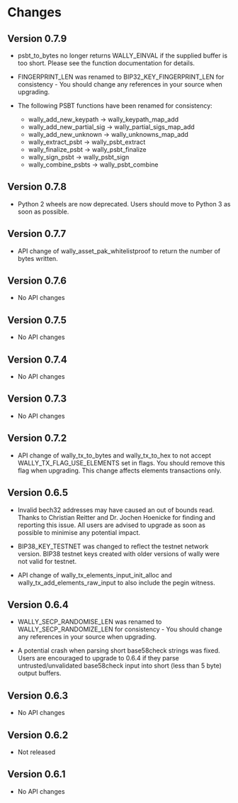 # Changes

## Version 0.7.9

- psbt_to_bytes no longer returns WALLY_EINVAL if the supplied buffer is too
  short. Please see the function documentation for details.

- FINGERPRINT_LEN was renamed to BIP32_KEY_FINGERPRINT_LEN for
  consistency - You should change any references in your source when upgrading.

- The following PSBT functions have been renamed for consistency:
  - wally_add_new_keypath -> wally_keypath_map_add
  - wally_add_new_partial_sig -> wally_partial_sigs_map_add
  - wally_add_new_unknown -> wally_unknowns_map_add
  - wally_extract_psbt -> wally_psbt_extract
  - wally_finalize_psbt -> wally_psbt_finalize
  - wally_sign_psbt -> wally_psbt_sign
  - wally_combine_psbts -> wally_psbt_combine

## Version 0.7.8

- Python 2 wheels are now deprecated. Users should move to Python 3 as soon as possible.

## Version 0.7.7

- API change of wally_asset_pak_whitelistproof to return the number of bytes written.

## Version 0.7.6

- No API changes

## Version 0.7.5

- No API changes

## Version 0.7.4

- No API changes

## Version 0.7.3

- No API changes

## Version 0.7.2

- API change of wally_tx_to_bytes and wally_tx_to_hex to not accept
  WALLY_TX_FLAG_USE_ELEMENTS set in flags. You should remove this flag when
  upgrading. This change affects elements transactions only.

## Version 0.6.5

- Invalid bech32 addresses may have caused an out of bounds read. Thanks to
  Christian Reitter and Dr. Jochen Hoenicke for finding and reporting this
  issue. All users are advised to upgrade as soon as possible to minimise
  any potential impact.

- BIP38_KEY_TESTNET was changed to reflect the testnet network version. BIP38 testnet keys
  created with older versions of wally were not valid for testnet.

- API change of wally_tx_elements_input_init_alloc and wally_tx_add_elements_raw_input
  to also include the pegin witness.

## Version 0.6.4

- WALLY_SECP_RANDOMISE_LEN was renamed to WALLY_SECP_RANDOMIZE_LEN for
  consistency - You should change any references in your source when upgrading.

- A potential crash when parsing short base58check strings was fixed. Users
  are encouraged to upgrade to 0.6.4 if they parse untrusted/unvalidated
  base58check input into short (less than 5 byte) output buffers.

## Version 0.6.3

- No API changes

## Version 0.6.2

- Not released

## Version 0.6.1

- No API changes
